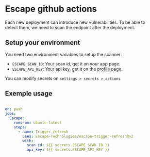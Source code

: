# Escape github actions

Each new deployment can introduce new vulnerabilities.
To be able to detect them, we need to scan the endpoint after the deployment.

## Setup your environment

You need two environment variables to setup the scanner:

- `ESCAPE_SCAN_ID`: Your scan id, get it on your app page.
- `ESCAPE_API_KEY`: Your api key, get it on the [profile page](https://app.escape.tech/profile).

You can modify secrets on `settings > secrets > actions`

## Exemple usage

``` yaml
---
on: push
jobs:
  Escape:
    runs-on: ubuntu-latest
    steps:
      - name: Trigger refresh
        uses: Escape-Technologies/escape-trigger-refresh@v2
        with:
          scan_id: ${{ secrets.ESCAPE_SCAN_ID }}
          api_key: ${{ secrets.ESCAPE_API_KEY }}
```
